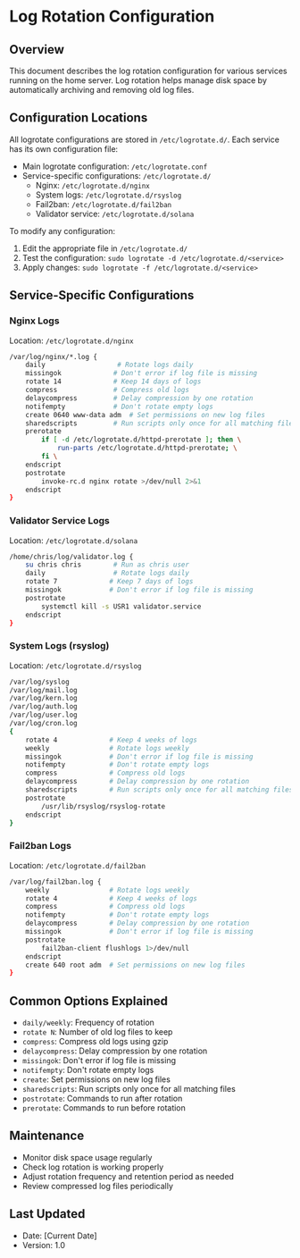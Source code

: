 # Log Rotation Configuration

## Overview
This document describes the log rotation configuration for various services running on the home server. Log rotation helps manage disk space by automatically archiving and removing old log files.

## Configuration Locations
All logrotate configurations are stored in `/etc/logrotate.d/`. Each service has its own configuration file:

- Main logrotate configuration: `/etc/logrotate.conf`
- Service-specific configurations: `/etc/logrotate.d/`
  - Nginx: `/etc/logrotate.d/nginx`
  - System logs: `/etc/logrotate.d/rsyslog`
  - Fail2ban: `/etc/logrotate.d/fail2ban`
  - Validator service: `/etc/logrotate.d/solana`

To modify any configuration:
1. Edit the appropriate file in `/etc/logrotate.d/`
2. Test the configuration: `sudo logrotate -d /etc/logrotate.d/<service>`
3. Apply changes: `sudo logrotate -f /etc/logrotate.d/<service>`

## Service-Specific Configurations

### Nginx Logs
Location: `/etc/logrotate.d/nginx`
```bash
/var/log/nginx/*.log {
    daily                  # Rotate logs daily
    missingok             # Don't error if log file is missing
    rotate 14             # Keep 14 days of logs
    compress              # Compress old logs
    delaycompress         # Delay compression by one rotation
    notifempty            # Don't rotate empty logs
    create 0640 www-data adm  # Set permissions on new log files
    sharedscripts         # Run scripts only once for all matching files
    prerotate
        if [ -d /etc/logrotate.d/httpd-prerotate ]; then \
            run-parts /etc/logrotate.d/httpd-prerotate; \
        fi \
    endscript
    postrotate
        invoke-rc.d nginx rotate >/dev/null 2>&1
    endscript
}
```

### Validator Service Logs
Location: `/etc/logrotate.d/solana`
```bash
/home/chris/log/validator.log {
    su chris chris        # Run as chris user
    daily                 # Rotate logs daily
    rotate 7             # Keep 7 days of logs
    missingok            # Don't error if log file is missing
    postrotate
        systemctl kill -s USR1 validator.service
    endscript
}
```

### System Logs (rsyslog)
Location: `/etc/logrotate.d/rsyslog`
```bash
/var/log/syslog
/var/log/mail.log
/var/log/kern.log
/var/log/auth.log
/var/log/user.log
/var/log/cron.log
{
    rotate 4             # Keep 4 weeks of logs
    weekly               # Rotate logs weekly
    missingok            # Don't error if log file is missing
    notifempty           # Don't rotate empty logs
    compress             # Compress old logs
    delaycompress        # Delay compression by one rotation
    sharedscripts        # Run scripts only once for all matching files
    postrotate
        /usr/lib/rsyslog/rsyslog-rotate
    endscript
}
```

### Fail2ban Logs
Location: `/etc/logrotate.d/fail2ban`
```bash
/var/log/fail2ban.log {
    weekly               # Rotate logs weekly
    rotate 4             # Keep 4 weeks of logs
    compress             # Compress old logs
    notifempty           # Don't rotate empty logs
    delaycompress        # Delay compression by one rotation
    missingok            # Don't error if log file is missing
    postrotate
        fail2ban-client flushlogs 1>/dev/null
    endscript
    create 640 root adm  # Set permissions on new log files
}
```

## Common Options Explained
- `daily/weekly`: Frequency of rotation
- `rotate N`: Number of old log files to keep
- `compress`: Compress old logs using gzip
- `delaycompress`: Delay compression by one rotation
- `missingok`: Don't error if log file is missing
- `notifempty`: Don't rotate empty logs
- `create`: Set permissions on new log files
- `sharedscripts`: Run scripts only once for all matching files
- `postrotate`: Commands to run after rotation
- `prerotate`: Commands to run before rotation

## Maintenance
- Monitor disk space usage regularly
- Check log rotation is working properly
- Adjust rotation frequency and retention period as needed
- Review compressed log files periodically

## Last Updated
- Date: [Current Date]
- Version: 1.0